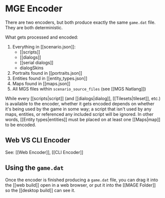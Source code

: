 # MGE Encoder

There are two encoders, but both produce exactly the same `game.dat` file. They are both deterministic.

What gets processed and encoded:

1. Everything in [[scenario.json]]:
	- [[scripts]]
	- [[dialogs]]
	- [[serial dialogs]]
	- dialogSkins
3. Portraits found in [[portraits.json]]
4. Entities found in [[entity_types.json]]
5. Maps found in [[maps.json]]
6. All MGS files within `scenario_source_files` (see [[MGS Natlang]])

While every [[scripts|script]] (and [[dialogs|dialog]], [[Tilesets|tileset]], etc.) is available to the encoder, whether it gets encoded depends on whether it's being used by the game in some way; a script that isn't used by any maps, entities, or referenced any included script will be ignored. In other words, [[Entity types|entities]] must be placed on at least one [[Maps|map]] to be encoded.

## Web VS CLI Encoder

See: [[Web Encoder]], [[CLI Encoder]]

## Using the `game.dat`

Once the encoder is finished producing a `game.dat` file, you can drag it into the [[web build]] open in a web browser, or put it into the [[MAGE Folder]] so the [[desktop build]] can see it.

